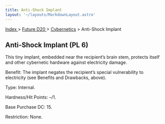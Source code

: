 ```yaml
---
title: Anti-Shock Implant
layout: '~/layouts/MarkdownLayout.astro'
---
```


[ Index ](/) > [ Future D20 ](/future.d20.srd) > [Cybernetics](/future.d20.srd/cybernetics) > Anti-Shock Implant

## Anti-Shock Implant (PL 6)

This tiny implant, embedded near the recipient’s brain stem, protects itself
and other cybernetic hardware against electricity damage.

Benefit: The implant negates the recipient’s special vulnerability to
electricity (see Benefits and Drawbacks, above).

Type: Internal.

Hardness/Hit Points: –/1.

Base Purchase DC: 15.

Restriction: None.

